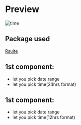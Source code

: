 # Preview
![time](https://github.com/devadnaan/DateTime/assets/155459697/9f6d9148-a6a2-4b74-b57b-334558af1851)

## Package used 
[Rsuite](https://rsuitejs.com/)

## 1st component:
* let you pick date range
* let you pick time(24hrs format)

## 1st component:
* let you pick date range
* let you pick time(12hrs format)
